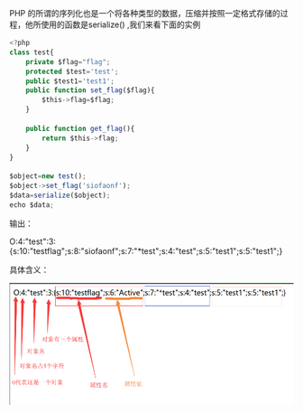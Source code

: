 PHP 的所谓的序列化也是一个将各种类型的数据，压缩并按照一定格式存储的过程，他所使用的函数是serialize() ,我们来看下面的实例

```javascript
<?php
class test{
    private $flag="flag";
    protected $test='test';
    public $test1='test1';
    public function set_flag($flag){
        $this->flag=$flag;
    }

    public function get_flag(){
        return $this->flag;
    }
}

$object=new test();
$object->set_flag('siofaonf');
$data=serialize($object);
echo $data;
```

输出：

O:4:"test":3:{s:10:"testflag";s:8:"siofaonf";s:7:"*test";s:4:"test";s:5:"test1";s:5:"test1";}

具体含义：

![](https://raw.githubusercontent.com/h1iba1/h1iba1.github.io/refs/heads/master/_posts/CTF/ctf/序列化与反序列化/images/743E3A93AAFE45478FBFDC005FFF3E1Aclipboard.png)

